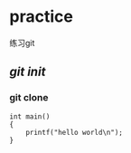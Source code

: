 # practice
练习git
## ***git init***
### git clone

```
int main()
{
    printf("hello world\n");
}
```
